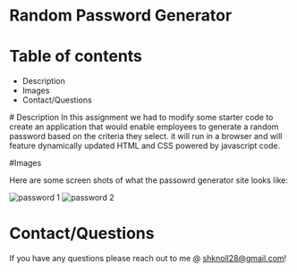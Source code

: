 
# Random Password Generator

# Table of contents
<ul>
  <li>Description</li>
  <li>Images</li>
  <li>Contact/Questions</li>
  </ul>
  # Description 
In this assignment we had to modify some starter code to create an application that would enable employees to generate a random password based on the criteria they select. it will run in a browser and will feature dynamically updated HTML and CSS powered by javascript code. 

#Images

Here are some screen shots of what the passowrd generator site looks like:

![password 1](https://user-images.githubusercontent.com/87549270/131066174-fb652f10-0223-4aa9-9a91-cd3733273bb8.PNG)
![password 2](https://user-images.githubusercontent.com/87549270/131066262-710da866-293f-4748-9959-469f4c93575f.PNG)

# Contact/Questions
If you have any questions please reach out to me @ shknoll28@gmail.com!

